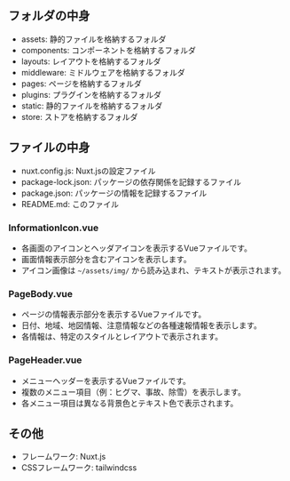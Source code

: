 ## フォルダの中身
- assets: 静的ファイルを格納するフォルダ
- components: コンポーネントを格納するフォルダ
- layouts: レイアウトを格納するフォルダ
- middleware: ミドルウェアを格納するフォルダ
- pages: ページを格納するフォルダ
- plugins: プラグインを格納するフォルダ
- static: 静的ファイルを格納するフォルダ
- store: ストアを格納するフォルダ

## ファイルの中身
- nuxt.config.js: Nuxt.jsの設定ファイル
- package-lock.json: パッケージの依存関係を記録するファイル
- package.json: パッケージの情報を記録するファイル
- README.md: このファイル

### InformationIcon.vue
- 各画面のアイコンとヘッダアイコンを表示するVueファイルです。
- 画面情報表示部分を含むアイコンを表示します。
- アイコン画像は `~/assets/img/` から読み込まれ、テキストが表示されます。

### PageBody.vue
- ページの情報表示部分を表示するVueファイルです。
- 日付、地域、地図情報、注意情報などの各種速報情報を表示します。
- 各情報は、特定のスタイルとレイアウトで表示されます。

### PageHeader.vue
- メニューヘッダーを表示するVueファイルです。
- 複数のメニュー項目（例：ヒグマ、事故、除雪）を表示します。
- 各メニュー項目は異なる背景色とテキスト色で表示されます。

## その他
- フレームワーク: Nuxt.js
- CSSフレームワーク: tailwindcss
